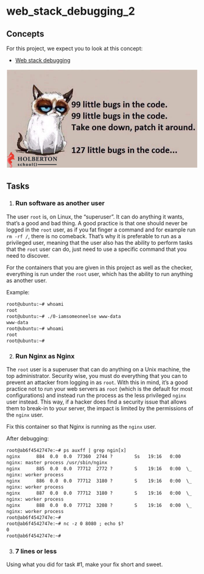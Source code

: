 # web_stack_debugging_2
## Concepts
For this project, we expect you to look at this concept:
- [Web stack debugging](https://github.com/Ssekyene/alx-system_engineering-devops/tree/master/0x0D-web_stack_debugging_0)

![meme.PNG](./meme.PNG)

## Tasks
1. ### Run software as another user
The user `root` is, on Linux, the “superuser”. It can do anything it wants, that’s a good and bad thing. A good practice is that one should never be logged in the `root` user, as if you fat finger a command and for example run `rm -rf /`, there is no comeback. That’s why it is preferable to run as a privileged user, meaning that the user also has the ability to perform tasks that the `root` user can do, just need to use a specific command that you need to discover.

For the containers that you are given in this project as well as the checker, everything is run under the `root` user, which has the ability to run anything as another user.

Example:
```
root@ubuntu:~# whoami
root
root@ubuntu:~# ./0-iamsomeoneelse www-data
www-data
root@ubuntu:~# whoami
root
root@ubuntu:~#
```

2. ### Run Nginx as Nginx
The `root` user is a superuser that can do anything on a Unix machine, the top administrator. Security wise, you must do everything that you can to prevent an attacker from logging in as `root`. With this in mind, it’s a good practice not to run your web servers as `root` (which is the default for most configurations) and instead run the process as the less privileged `nginx` user instead. This way, if a hacker does find a security issue that allows them to break-in to your server, the impact is limited by the permissions of the `nginx` user.

Fix this container so that Nginx is running as the `nginx` user.

After debugging:
```
root@ab6f4542747e:~# ps auxff | grep ngin[x]
nginx      884  0.0  0.0  77360  2744 ?        Ss   19:16   0:00 nginx: master process /usr/sbin/nginx
nginx      885  0.0  0.0  77712  2772 ?        S    19:16   0:00  \_ nginx: worker process
nginx      886  0.0  0.0  77712  3180 ?        S    19:16   0:00  \_ nginx: worker process
nginx      887  0.0  0.0  77712  3180 ?        S    19:16   0:00  \_ nginx: worker process
nginx      888  0.0  0.0  77712  3208 ?        S    19:16   0:00  \_ nginx: worker process
root@ab6f4542747e:~#
root@ab6f4542747e:~# nc -z 0 8080 ; echo $?
0
root@ab6f4542747e:~#
```

3. ### 7 lines or less
Using what you did for task #1, make your fix short and sweet.

